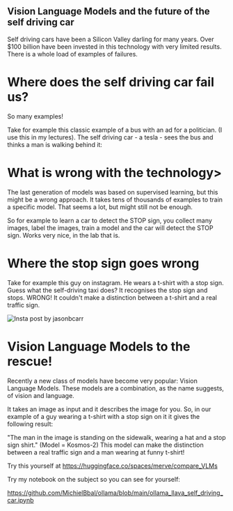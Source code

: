 ## Vision Language Models and the future of the self driving car

Self driving cars have been a Silicon Valley darling for many years. Over $100 billion have been invested in this technology with very limited results. There is a whole load of examples of failures. 

# Where does the self driving car fail us?

So many examples! 

Take for example this classic example of a bus with an ad for a politician.  (I use this in my lectures). The self driving car - a tesla - sees the bus and thinks a man is walking behind it:


# What is wrong with the technology>

The last generation of models was based on supervised learning, but this might be a wrong approach. It takes tens of thousands of examples to train a specific model. That seems a lot, but might still not be enough. 

So for example to learn a car to detect the STOP sign, you collect many images, label the images, train a model and the car will detect the STOP sign. Works very nice, in the lab that is.  

# Where the stop sign goes wrong

Take for example this guy on instagram. He wears a t-shirt with a stop sign. Guess what the self-driving taxi does? It recognises the stop sign and stops. WRONG! It couldn't make a distinction between a t-shirt and a real traffic sign. 


![Insta post by jasonbcarr](https://www.instagram.com/reel/C5O_hV8v9bi/?utm_source=ig_embed?raw=true)



# Vision Language Models to the rescue! 
Recently a new class of models have become very popular: Vision Language Models. These models are a combination, as the name suggests, of vision and language. 

It takes an image as input and it describes the image for you. So, in our example of a guy wearing a t-shirt with a stop sign on it it gives the following result:

"The man in the image is standing on the sidewalk, wearing a hat and a stop sign shirt." (Model = Kosmos-2) This  model can make the distinction between a real traffic sign and a man wearing at funny t-shirt! 

Try this yourself at https://huggingface.co/spaces/merve/compare_VLMs 

Try my notebook on the subject so you can see for yourself:

https://github.com/MichielBbal/ollama/blob/main/ollama_llava_self_driving_car.ipynb 